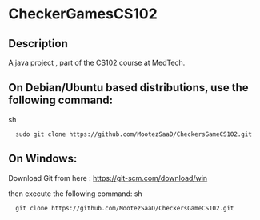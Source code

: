 # CheckerGamesCS102

## Description
A java project , part of the CS102 course at MedTech.

## On Debian/Ubuntu based distributions, use the following command:
sh 
```
  sudo git clone https://github.com/MootezSaaD/CheckersGameCS102.git
```

## On Windows:
Download Git from here :
https://git-scm.com/download/win

then execute the following command:
sh 
```
  git clone https://github.com/MootezSaaD/CheckersGameCS102.git
```
